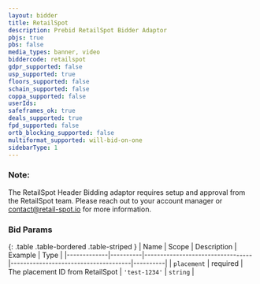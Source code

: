 ```yaml
---
layout: bidder
title: RetailSpot
description: Prebid RetailSpot Bidder Adaptor
pbjs: true
pbs: false
media_types: banner, video
biddercode: retailspot
gdpr_supported: false
usp_supported: true
floors_supported: false
schain_supported: false
coppa_supported: false
userIds:
safeframes_ok: true
deals_supported: true
fpd_supported: false
ortb_blocking_supported: false
multiformat_supported: will-bid-on-one
sidebarType: 1
---
```


### Note:

The RetailSpot Header Bidding adaptor requires setup and approval from the RetailSpot team. Please reach out to your account manager or contact@retail-spot.io for more information.

### Bid Params

{: .table .table-bordered .table-striped }
| Name | Scope | Description | Example | Type |
|-------------|----------|----------------------------------|--------------------------------------|----------|
| `placement` | required | The placement ID from RetailSpot | `'test-1234'` | `string` |

